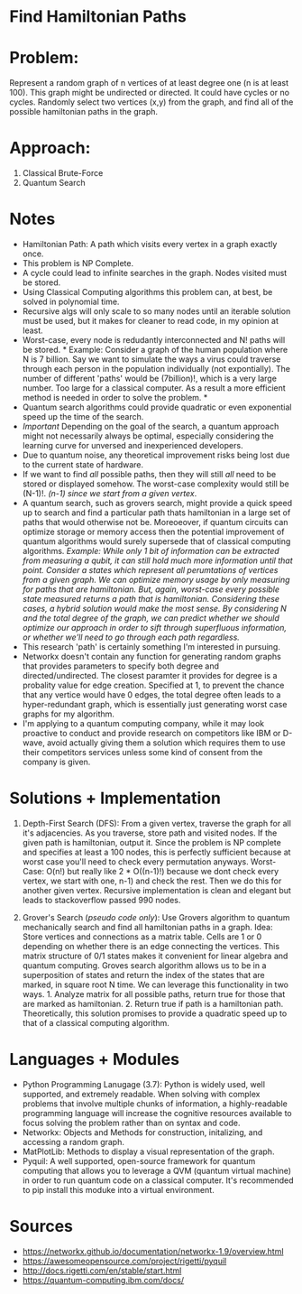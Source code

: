 # Find Hamiltonian Paths


# Problem:
 Represent a random graph of n vertices of at least degree one (n is at least 100). 
 This graph might be undirected or directed. It could have cycles or no cycles. 
 Randomly select two vertices (x,y) from the graph, and find all of the possible hamiltonian paths in the graph.
 

# Approach:
1. Classical Brute-Force
3. Quantum Search

# Notes
- Hamiltonian Path: A path which visits every vertex in a graph exactly once.
- This problem is NP Complete.
- A cycle could lead to infinite searches in the graph. Nodes visited must be stored.
- Using Classical Computing algorithms this problem can, at best, be solved in polynomial time.
- Recursive algs will only scale to so many nodes until an iterable solution must be used, but it makes for cleaner to read code, in my opinion at least. 
- Worst-case, every node is redudantly interconnected and N! paths will be stored. * Example: Consider a graph of the human population where N is 7 billion. Say we want to simulate the ways a virus could traverse through each person in the population individually (not expontially). The number of different 'paths' would be (7billion)!, which is a very large number. Too large for a classical computer. As a result a more efficient method is needed in order to solve the problem. *
- Quantum search algorithms could provide quadratic or even exponential speed up the time of the search. 
- *Important* Depending on the goal of the search, a quantum approach might not necessarily always be optimal, especially considering the learning curve for unversed and inexperienced developers. 
- Due to quantum noise, any theoretical improvement risks being lost due to the current state of hardware. 
- If we want to find *all* possible paths, then they will still *all* need to be stored or displayed somehow. The worst-case  complexity would still be (N-1)!. *(n-1) since we start from a given vertex*. 
- A quantum search, such as grovers search, might provide a quick speed up to search and find a particular path thats hamiltonian in a large set of paths that would otherwise not be. Moreoeover, if quantum circuits can optimize storage or memory access then the potential improvement of quantum algorithms would surely supersede that of classical computing algorithms. *Example: While only 1 bit of information can be extracted from measuring a qubit, it can still hold much more information until that point. Consider a states which represent all perumtations of vertices from a given graph. We can optimize memory usage by only measuring for paths that are hamiltonian. But, again, worst-case every possible state measured returns a path that is hamiltonian. Considering these cases, a hybrid solution would make the most sense. By considering N and the total degree of the graph, we can predict whether we should optimize our approach in order to sift through superfluous information, or whether we'll need to go through each path regardless.* 
- This research 'path' is certainly something I'm interested in pursuing. 
- Networkx doesn't contain any function for generating random graphs that provides parameters to specify both degree and directed/undirected. The closest paramter it provides for degree is a probality value for edge creation. Specified at 1, to prevent the chance that any vertice would have 0 edges, the total degree often leads to a hyper-redundant graph, which is essentially just generating worst case graphs for my algorithm. 
- I'm applying to a quantum computing company, while it may look proactive to conduct and provide research on competitors like IBM or D-wave, avoid actually giving them a solution which requires them to use their competitors services unless some kind of consent from the company is given.

# Solutions + Implementation
  1. Depth-First Search (DFS): From a given vertex, traverse the graph for all it's adjacencies. As you traverse, store path and visited nodes. If the given path is hamiltonian, output it. Since the problem is NP complete and specifies at least a 100 nodes, this is perfectly sufficient because at worst case you'll need to check every permutation anyways. Worst-Case: O(n!) but really like 2 * O((n-1)!) because we dont check every vertex, we start with one, n-1) and check the rest. Then we do this for another given vertex. Recursive implementation is clean and elegant but leads to stackoverflow passed 990 nodes. 
 
  2. Grover's Search (*pseudo code only*): Use Grovers algorithm to quantum mechanically search and find all hamiltonian paths in a graph. Idea: Store vertices and connections as a matrix table. Cells are 1 or 0 depending on whether there is an edge connecting the vertices. This matrix structure of 0/1 states makes it convenient for linear algebra and quantum computing. Groves search algorithm allows us to be in a superposition of states and return the index of the states that are marked, in square root N time. We can leverage this functionality in two ways. 1. Analyze matrix for all possible paths, return true for those that are marked as hamiltonian. 2. Return true if path is a hamiltonian path. Theoretically, this solution promises to provide a quadratic speed up to that of a classical computing algorithm.


# Languages + Modules
- Python Programming Lanugage (3.7): Python is widely used, well supported, and extremely readable. When solving with complex problems that involve multiple chunks of information, a highly-readable programming language will increase the cognitive resources available to focus solving the problem rather than on syntax and code. 
- Networkx: Objects and Methods for construction, initalizing, and accessing a random graph.
- MatPlotLib: Methods to display a visual representation of the graph.
- Pyquil: A well supported, open-source framework for quantum computing that allows you to leverage a QVM (quantum virtual machine) in order to run quantum code on a classical computer. It's recommended to pip install this moduke into a virtual environment.



# Sources
- https://networkx.github.io/documentation/networkx-1.9/overview.html
- https://awesomeopensource.com/project/rigetti/pyquil
- http://docs.rigetti.com/en/stable/start.html
- https://quantum-computing.ibm.com/docs/

